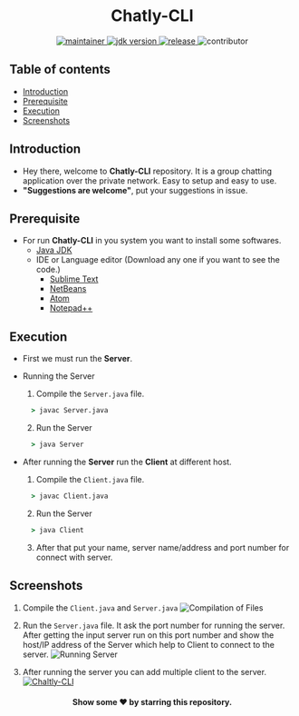 
<h1 align="center"> Chatly-CLI </h1>

<p align="center">
	<a href="https://github.com/urvesh254" title="profile">
	<img src="https://img.shields.io/badge/maintainer-urvesh254-blue" alt="maintainer">
	</a>
	<a href="https://www.oracle.com/in/java/technologies/javase-downloads.html" title="JDK Download">
		<img src="https://img.shields.io/badge/JDK-%3E%3D%20v8-blue" alt="jdk version">
	</a>
	<a href="https://github.com/urvesh254/BST-Visualization/releases">
		<img src="https://img.shields.io/badge/release-1.0.0-blue" alt="release">
	</a>
	<img src="https://img.shields.io/badge/contributor-welcome-brightgreen" alt="contributor">
</p>

## Table of contents
* [Introduction](#introduction)
* [Prerequisite](#prerequisite)
* [Execution](#execution)
* [Screenshots](#screenshots)

## Introduction
- Hey there, welcome to **Chatly-CLI** repository. It is a group chatting application over the private network. Easy to setup and easy to use.
- **"Suggestions are welcome"**, put your suggestions in issue.

## Prerequisite 
-   For run **Chatly-CLI** in you system you want to install some softwares.
	 - [Java JDK ](https://www.oracle.com/in/java/technologies/javase-downloads.html "Java JDK") 	
	 - IDE or Language editor (Download any one if you want to see the code.)
		 - [Sublime Text](https://www.sublimetext.com/ "Sublime Text") 
		 - [NetBeans](https://netbeans.org/ "NetBeans IDE")
		 - [Atom](https://atom.io/ "Atom")
		 - [Notepad++](https://notepad-plus-plus.org/downloads/ "Notepad++")

## Execution
- First we must run the **Server**.
- Running the Server 
  1. Compile the `Server.java` file.
  ```cmd
	> javac Server.java
	```
  2. Run the Server
  ```cmd
	> java Server
	```

- After running the **Server** run the **Client** at different host.
	1. Compile the `Client.java` file.
  ```cmd
	> javac Client.java
	```
  2. Run the Server
  ```cmd
	> java Client
	```
  3. After that put your name, server name/address and port number for connect with server.

## Screenshots
1. Compile  the `Client.java` and `Server.java`
	![Compilation of Files](https://user-images.githubusercontent.com/55116730/107730540-b3052180-6d19-11eb-9c29-48fa7e62969e.png "Compilation of Files")

2.  Run the `Server.java` file. It ask the port number for running the server. After getting the input server run on this port number and show the host/IP address of the Server which help to Client to connect to the server.
	![Running Server](https://user-images.githubusercontent.com/55116730/107730891-94535a80-6d1a-11eb-877f-c49a20c83129.png "Running Server")
3. After running the server you can add multiple client to the server.
	[![Chaltly-CLI](https://user-images.githubusercontent.com/55116730/107732358-290b8780-6d1e-11eb-8655-b5a6e17f9ce4.gif "Chaltly-CLI")](https://youtu.be/US6uyZ7aXIU)


<h4 align="center"> Show some  ❤️  by starring this repository.</h4>
